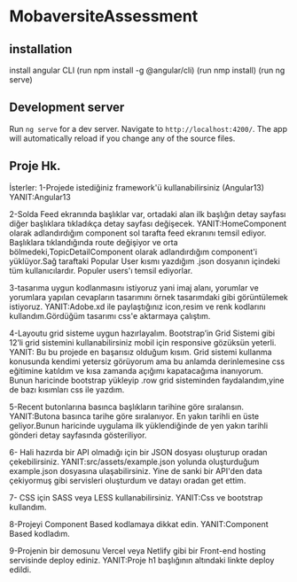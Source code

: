 # MobaversiteAssessment

## installation

install angular CLI (run npm install -g @angular/cli)
(run nmp install)
(run ng serve)

## Development server

Run `ng serve` for a dev server. Navigate to `http://localhost:4200/`. The app will automatically reload if you change any of the source files.

## Proje Hk.

İsterler:
1-Projede istediğiniz framework'ü kullanabilirsiniz (Angular13)
YANIT:Angular13

2-Solda Feed ekranında başlıklar var, ortadaki alan ilk başlığın detay sayfası diğer başlıklara tıkladıkça detay sayfası değişecek.
YANIT:HomeComponent olarak adlandırdığım component sol tarafta feed ekranını temsil ediyor. Başlıklara tıklandığında route değişiyor ve orta bölmedeki,TopicDetailComponent olarak adlandırdığım component'i yüklüyor.Sağ taraftaki Popular User kısmı yazdığım .json dosyanın içindeki tüm kullanıcılardır. Populer users'ı temsil ediyorlar.

3-tasarıma uygun kodlanmasını istiyoruz yani imaj alanı, yorumlar ve yorumlara yapılan cevapların tasarımını örnek tasarımdaki gibi görüntülemek istiyoruz.
YANIT:Adobe.xd ile paylaştığınız icon,resim ve renk kodlarını kullandım.Gördüğüm tasarımı css'e aktarmaya çalıştım.

4-Layoutu grid sisteme uygun hazırlayalım. Bootstrap’in Grid Sistemi gibi 12’li grid sistemini kullanabilirsiniz mobil için responsive gözüksün yeterli.
YANIT: Bu bu projede en başarısız olduğum kısım. Grid sistemi kullanma konusunda kendimi yetersiz görüyorum ama bu anlamda derinlemesine css eğitimine katıldım ve kısa zamanda açığımı kapatacağıma inanıyorum. Bunun haricinde bootstrap yükleyip .row grid sisteminden faydalandım,yine de bazı kısımları css ile yazdım.

5-Recent butonlarına basınca başlıkların tarihine göre sıralansın.
YANIT:Butona basınca tarihe göre sıralanıyor. En yakın tarihli en üste geliyor.Bunun haricinde uygulama ilk yüklendiğinde de yen yakın tarihli gönderi detay sayfasında gösteriliyor.

6- Hali hazırda bir API olmadığı için bir JSON dosyası oluşturup oradan çekebilirsiniz.
YANIT:src/assets/example.json yolunda oluşturduğum example.json dosyasına ulaşabilirsiniz. Yine de sanki bir API'den data çekiyormuş gibi servisleri oluşturdum ve datayı oradan get ettim.

7- CSS için SASS veya LESS kullanabilirsiniz.
YANIT:Css ve bootstrap kullandım.

8-Projeyi Component Based kodlamaya dikkat edin.
YANIT:Component Based kodladım.

9-Projenin bir demosunu Vercel veya Netlify gibi bir Front-end hosting servisinde deploy ediniz.
YANIT:Proje h1 başlığının altındaki linkte deploy edildi.
